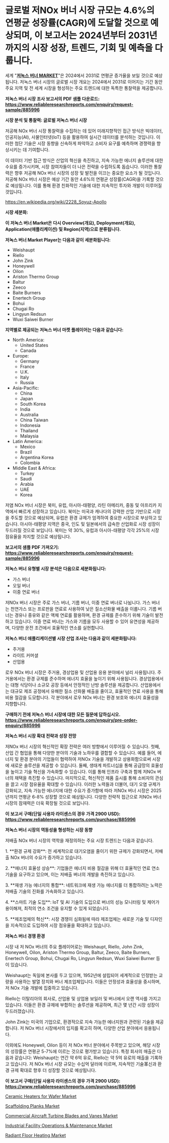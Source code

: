 <p><h1>글로벌 저NOx 버너 시장 규모는 4.6%의 연평균 성장률(CAGR)에 도달할 것으로 예상되며, 이 보고서는 2024년부터 2031년까지의 시장 성장, 트렌드, 기회 및 예측을 다룹니다.</h1></p><p>세계 "<strong><a href="https://www.reliableresearchreports.com/low-nox-burner-r885996?utm_campaign=105&utm_medium=8&utm_source=Github&utm_content=ia&utm_term=27092024&utm_id=low-nox-burner">저녹스 버너 MARKET</a></strong>"은 2024에서 2031로 연평균 증가율을 보일 것으로 예상됩니다. 저녹스 버너 시장의 글로벌 시장 개요는 2024에서 2031로 이어지는 기간 동안 주요 지역 및 전 세계 시장을 형성하는 주요 트렌드에 대한 독특한 통찰력을 제공합니다.</p>
<p><strong>저녹스 버너 시장 조사 보고서의 PDF 샘플 다운로드: <a href="https://www.reliableresearchreports.com/enquiry/request-sample/885996?utm_campaign=105&utm_medium=8&utm_source=Github&utm_content=ia&utm_term=27092024&utm_id=low-nox-burner">https://www.reliableresearchreports.com/enquiry/request-sample/885996</a></strong></p>
<p><strong>시장 분석 및 통찰력: 글로벌 저녹스 버너 시장</strong></p>
<p><p>저공해 NOx 버너 시장 통찰력을 수집하는 데 있어 미래지향적인 접근 방식은 빅데이터, 인공지능(AI), 사물인터넷(IoT) 등을 활용하여 실시간 데이터를 분석하는 것입니다. 이러한 첨단 기술은 시장 동향을 신속하게 파악하고 소비자 요구를 예측하며 경쟁력을 향상시키는 데 기여합니다. </p><p>이 데이터 기반 접근 방식은 산업의 혁신을 촉진하고, 지속 가능한 에너지 솔루션에 대한 수요를 증가시키며, 시장 참여자들이 더 나은 전략을 수립하도록 돕습니다. 이러한 통찰력은 향후 저공해 NOx 버너 시장의 성장 및 발전을 이끄는 중요한 요소가 될 것입니다. 저공해 NOx 버너 시장은 예상 기간 동안 4.6%의 연평균 성장률(CAGR)을 기록할 것으로 예상됩니다. 이를 통해 환경 친화적인 기술에 대한 지속적인 투자와 개발이 이루어질 것입니다.</p></p>
<p><a href="%7CAUTHORITHY_DOMAIN_URL%7C?utm_campaign=105&utm_medium=8&utm_source=Github&utm_content=ia&utm_term=27092024&utm_id=low-nox-burner">https://en.wikipedia.org/wiki/2228_Soyuz-Apollo</a></p>
<p><strong>시장 세분화:</strong></p>
<p><strong>이 저녹스 버너 Market은 다시 Overview(개요), Deployment(개요), Application(애플리케이션) 및 Region(지역)으로 분류됩니다.</strong></p>
<p><strong>저녹스 버너 Market Player는 다음과 같이 세분화됩니다:</strong></p>
<p><ul><li>Weishaupt</li><li>Riello</li><li>John Zink</li><li>Honeywell</li><li>Oilon</li><li>Ariston Thermo Group</li><li>Baltur</li><li>Zeeco</li><li>Baite Burners</li><li>Enertech Group</li><li>Bohui</li><li>Chugai Ro</li><li>Lingyun Redsun</li><li>Wuxi Saiwei Burner</li></ul></p>
<p><strong>지역별로 제공되는 저녹스 버너 마켓 플레이어는 다음과 같습니다:</strong></p>
<p><ul>
    <li>
        North America:
        <ul>
            <li>United States</li>
            <li>Canada</li>
        </ul>
    </li>
    <li>
        Europe:
        <ul>
            <li>Germany</li>
            <li>France</li>
            <li>U.K.</li>
            <li>Italy</li>
            <li>Russia</li>
        </ul>
    </li>
    <li>
        Asia-Pacific:
        <ul>
            <li>China</li>
            <li>Japan</li>
            <li>South Korea</li>
            <li>India</li>
            <li>Australia</li>
            <li>China Taiwan</li>
            <li>Indonesia</li>
            <li>Thailand</li>
            <li>Malaysia</li>
        </ul>
    </li>
    <li>
        Latin America:
        <ul>
            <li>Mexico</li>
            <li>Brazil</li>
            <li>Argentina Korea</li>
            <li>Colombia</li>
        </ul>
    </li>
    <li>
        Middle East & Africa:
        <ul>
            <li>Turkey</li>
            <li>Saudi</li>
            <li>Arabia</li>
            <li>UAE</li>
            <li>Korea</li>
        </ul>
    </li>
    </ul></p>
<p><p>저염 NOx 버너 시장은 북미, 유럽, 아시아-태평양, 라틴 아메리카, 중동 및 아프리카 지역에서 빠르게 성장하고 있습니다. 북미는 미국과 캐나다의 강력한 산업 기반으로 시장을 주도할 것으로 예상되며, 유럽은 환경 규제가 엄격하여 중요한 시장으로 부상하고 있습니다. 아시아-태평양 지역은 중국, 인도 및 일본에서의 급속한 산업화로 시장 성장이 두드러질 것으로 보입니다. 북미는 약 30%, 유럽과 아시아-태평양 각각 25%의 시장 점유율을 차지할 것으로 예상됩니다. </p></p>
<p><strong>보고서의 샘플 PDF 가져오기: <a href="https://www.reliableresearchreports.com/enquiry/request-sample/885996?utm_campaign=105&utm_medium=8&utm_source=Github&utm_content=ia&utm_term=27092024&utm_id=low-nox-burner">https://www.reliableresearchreports.com/enquiry/request-sample/885996</a></strong></p>
<p><strong>저녹스 버너 유형별 시장 분석은 다음으로 세분화됩니다:</strong></p>
<p><ul><li>가스 버너</li><li>오일 버너</li><li>이중 연료 버너</li></ul></p>
<p><p>저NOx 버너 시장은 주로 가스 버너, 기름 버너, 이중 연료 버너로 나뉩니다. 가스 버너는 천연가스 또는 프로판을 연료로 사용하여 낮은 질소산화물 배출을 이룹니다. 기름 버너는 경유나 중유와 같은 액체 연료를 활용하며, 환경 규제를 준수하기 위해 기술이 발전하고 있습니다. 이중 연료 버너는 가스와 기름을 모두 사용할 수 있어 유연성을 제공하며, 다양한 운전 조건에서 효율적인 연소를 실현합니다.</p></p>
<p><strong>저녹스 버너 애플리케이션별 시장 산업 조사는 다음과 같이 세분화됩니다:</strong></p>
<p><ul><li>주거용</li><li>라이트 커머셜</li><li>산업용</li></ul></p>
<p><p>로우 NOx 버너 시장은 주거용, 경상업용 및 산업용 응용 분야에서 널리 사용됩니다. 주거용에서는 환경 규제를 준수하며 에너지 효율을 높이기 위해 사용됩니다. 경상업용에서는 대형 식당이나 소규모 공장 등에서 안정적인 난방 솔루션을 제공합니다. 산업용에서는 대규모 제조 공정에서 유해한 질소 산화물 배출을 줄이고, 효율적인 연료 사용을 통해 비용 절감을 도모합니다. 각 분야에서 로우 NOx 버너는 환경 보호와 에너지 효율성을 지향합니다.</p></p>
<p><strong>구매하기 전에 저녹스 버너 시장에 대한 모든 질문에 답하십시오. <a href="https://www.reliableresearchreports.com/enquiry/pre-order-enquiry/885996?utm_campaign=105&utm_medium=8&utm_source=Github&utm_content=ia&utm_term=27092024&utm_id=low-nox-burner">https://www.reliableresearchreports.com/enquiry/pre-order-enquiry/885996</a></strong></p>
<p><strong>저녹스 버너 시장 확대 전략과 성장 전망</strong></p>
<p><p>저NOx 버너 시장의 혁신적인 확장 전략은 여러 방향에서 이루어질 수 있습니다. 첫째, 산업 간 협업을 통해 다양한 분야의 기술과 노하우를 결합할 수 있습니다. 예를 들어, 에너지 및 환경 분야의 기업들이 협력하여 저NOx 기술을 개발하고 상용화함으로써 시장에 새로운 솔루션을 제공할 수 있습니다. 둘째, 생태계 파트너십을 통해 공급망의 효율성을 높이고 기술 혁신을 가속화할 수 있습니다. 이를 통해 인프라 구축과 함께 저NOx 버너의 채택을 촉진할 수 있습니다. 마지막으로, 혁신적인 제품 출시를 통해 소비자의 관심을 끌고 시장 점유율을 확대할 수 있습니다. 이러한 노력들과 더불어, 대기 오염 규제가 강화되고, 지속 가능한 에너지에 대한 수요가 증가함에 따라 저NOx 버너 시장은 2025년까지 연평균 6-8% 성장할 것으로 예상됩니다. 다양한 전략적 접근으로 저NOx 버너 시장의 잠재력은 더욱 확장될 것으로 보입니다.</p></p>
<p><strong>이 보고서 구매(단일 사용자 라이센스의 경우 가격 2900 USD): <a href="https://www.reliableresearchreports.com/purchase/885996?utm_campaign=105&utm_medium=8&utm_source=Github&utm_content=ia&utm_term=27092024&utm_id=low-nox-burner">https://www.reliableresearchreports.com/purchase/885996</a></strong></p>
<p><strong>저녹스 버너 시장의 역동성을 형성하는 시장 동향</strong></p>
<p><p>저배출 NOx 버너 시장의 역학을 재정의하는 주요 시장 트렌드는 다음과 같습니다.</p><p>1. **환경 규제 강화**: 전 세계적으로 대기오염을 줄이기 위한 규제가 강화되면서, 저배출 NOx 버너의 수요가 증가하고 있습니다.</p><p>2. **에너지 효율성 상승**: 기업들은 에너지 비용 절감을 위해 더 효율적인 연료 연소 기술을 요구하고 있으며, 이는 저배출 버너의 개발을 촉진하고 있습니다.</p><p>3. **재생 가능 에너지의 통합**: 네트워크에 재생 가능 에너지를 더 통합하려는 노력은 저배출 기술의 진화를 가속화하고 있습니다.</p><p>4. **스마트 기술 도입**: IoT 및 AI 기술의 도입으로 버너의 성능 모니터링 및 제어가 용이해져, 최적의 연소 조건을 유지할 수 있게 되었습니다.</p><p>5. **제조업체의 혁신**: 시장 경쟁이 심화됨에 따라 제조업체는 새로운 기술 및 디자인을 지속적으로 도입하여 시장 점유율을 확대하고 있습니다.</p></p>
<p><strong>저녹스 버너 경쟁 환경</strong></p>
<p><p>시장 내 저 NOx 버너의 주요 플레이어로는 Weishaupt, Riello, John Zink, Honeywell, Oilon, Ariston Thermo Group, Baltur, Zeeco, Baite Burners, Enertech Group, Bohui, Chugai Ro, Lingyun Redsun, Wuxi Saiwei Burner 등이 있습니다. </p><p>Weishaupt는 독일에 본사를 두고 있으며, 1952년에 설립되어 세계적으로 인정받는 교량을 사용하는 발열 장치와 버너 제조업체입니다. 이들은 안정성과 효율성을 중시하며, 저 NOx 기술 개발에 집중하고 있습니다.</p><p>Riello는 이탈리아의 회사로, 산업용 및 상업용 보일러 및 버너에서 오랜 역사를 가지고 있습니다. 이들은 환경 규제에 부합하는 솔루션을 제공하며, 최근 몇 년간 시장 성장이 두드러졌습니다.</p><p>John Zink는 미국의 기업으로, 환경적으로 지속 가능한 에너지원과 관련된 기술을 제공합니다. 저 NOx 버너 시장에서의 입지를 확고히 하며, 다양한 산업 분야에서 응용됩니다.</p><p>이외에도 Honeywell, Oilon 등이 저 NOx 버너 분야에서 주목받고 있으며, 해당 시장의 성장률은 연평균 5-7%에 이르는 것으로 평가받고 있습니다. 특정 회사의 매출은 다음과 같습니다: Weishaupt는 연간 약 6억 유로, Riello는 약 5억 유로의 매출을 기록하고 있습니다. 저 NOx 버너 시장 규모는 수십억 달러에 이르며, 지속적인 기술革신과 환경 규제 확대로 향후 더 성장할 것으로 예상됩니다.</p></p>
<p><strong>이 보고서 구매(단일 사용자 라이센스의 경우 가격 2900 USD): <a href="https://www.reliableresearchreports.com/purchase/885996?utm_campaign=105&utm_medium=8&utm_source=Github&utm_content=ia&utm_term=27092024&utm_id=low-nox-burner">https://www.reliableresearchreports.com/purchase/885996</a></strong></p>
<p><p><a href="https://github.com/NasrinKhan99/Market-Research-Report-List-1/blob/main/ceramic-heaters-for-wafer-market.md?utm_campaign=105&utm_medium=8&utm_source=Github&utm_content=ia&utm_term=27092024&utm_id=low-nox-burner">Ceramic Heaters for Wafer Market</a></p><p><a href="https://www.linkedin.com/pulse/insights-scaffolding-planks-industry-market-financial-status-pveze?utm_campaign=105&utm_medium=8&utm_source=Github&utm_content=ia&utm_term=27092024&utm_id=low-nox-burner">Scaffolding Planks Market</a></p><p><a href="https://www.linkedin.com/pulse/commercial-aircraft-turbine-blades-vanes-market-trends-growth-jwsdf?utm_campaign=105&utm_medium=8&utm_source=Github&utm_content=ia&utm_term=27092024&utm_id=low-nox-burner">Commercial Aircraft Turbine Blades and Vanes Market</a></p><p><a href="https://github.com/petbigbeepjn/Market-Research-Report-List-1/blob/main/industrial-facility-operations-maintenance-market.md?utm_campaign=105&utm_medium=8&utm_source=Github&utm_content=ia&utm_term=27092024&utm_id=low-nox-burner">Industrial Facility Operations & Maintenance Market</a></p><p><a href="https://issuu.com/reportprime-2/docs/radiant-floor-heating-market-size-2_0a64aa76d292c7?utm_campaign=105&utm_medium=8&utm_source=Github&utm_content=ia&utm_term=27092024&utm_id=low-nox-burner">Radiant Floor Heating Market</a></p></p>